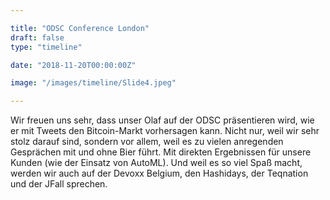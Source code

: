 ```yaml
---

title: "ODSC Conference London"
draft: false
type: "timeline"

date: "2018-11-20T00:00:00Z"

image: "/images/timeline/Slide4.jpeg"

---
```


Wir freuen uns sehr, dass unser Olaf auf der ODSC präsentieren wird, wie er mit Tweets den Bitcoin-Markt vorhersagen kann. Nicht nur, weil wir sehr stolz darauf sind, sondern vor allem, weil es zu vielen anregenden Gesprächen mit und ohne Bier führt. Mit direkten Ergebnissen für unsere Kunden (wie der Einsatz von AutoML). Und weil es so viel Spaß macht, werden wir auch auf der Devoxx Belgium, den Hashidays, der Teqnation und der JFall sprechen.
